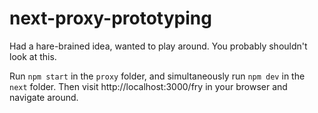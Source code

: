 # next-proxy-prototyping

Had a hare-brained idea, wanted to play around. You probably shouldn't look at this.

Run `npm start` in the `proxy` folder, and simultaneously run `npm dev` in the `next` folder. Then visit http://localhost:3000/fry in your browser and navigate around.
